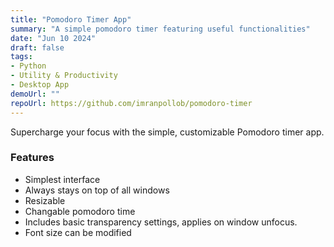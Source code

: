 ```yaml
---
title: "Pomodoro Timer App"
summary: "A simple pomodoro timer featuring useful functionalities"
date: "Jun 10 2024"
draft: false
tags:
- Python
- Utility & Productivity
- Desktop App
demoUrl: ""
repoUrl: https://github.com/imranpollob/pomodoro-timer
---
```


Supercharge your focus with the simple, customizable Pomodoro timer app.

### Features
- Simplest interface
- Always stays on top of all windows
- Resizable
- Changable pomodoro time
- Includes basic transparency settings, applies on window unfocus.
- Font size can be modified 
